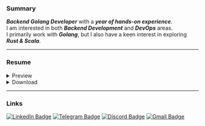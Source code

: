 <h3><a id="summary" class="anchor" aria-hidden="true"></a>Summary</h3>

***Backend Golang Developer*** with a ***year of hands-on experience***.  
I am interested in both ***Backend Development*** and ***DevOps*** areas.  
I primarily work with ***Golang***, but I also have a keen interest in exploring ***Rust & Scala***.  

---

<h3><a id="resume" class="anchor" aria-hidden="true"></a>Resume</h3>

<details>
  <summary>Preview</summary>
  
  ![cv](https://ruslansorokin.github.io/cv/Ruslan_Sorokin_CV_EN.svg)
</details>

<details>
  <summary>Download</summary>
  
  - [pdf](https://ruslansorokin.github.io/cv/Ruslan_Sorokin_CV_EN.pdf)
</details>

---

<h3><a id="links" class="anchor" aria-hidden="true"></a>Links</h3>

[![LinkedIn Badge](https://img.shields.io/badge/linkedin-%230077B5.svg?style=for-the-badge&logo=linkedin&logoColor=white)](https://www.linkedin.com/in/ruslanSorokin)
[![Telegram Badge](https://img.shields.io/badge/Telegram-2CA5E0?style=for-the-badge&logo=telegram&logoColor=white)](https://t.me/SorokinRuslan)
[![Discord Badge](https://img.shields.io/badge/Discord-%235865F2.svg?style=for-the-badge&logo=discord&logoColor=white)](https://discordapp.com/users/257832703343198208)
[![Gmail Badge](https://img.shields.io/badge/Gmail-D14836?style=for-the-badge&logo=gmail&logoColor=white)](mailto:strawberryladder@gmail.com)
